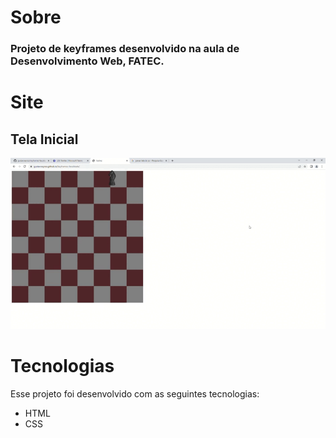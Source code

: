 # <b>Sobre</b>
 <h3>Projeto de keyframes desenvolvido na aula de Desenvolvimento Web, FATEC.</h3>


# <b>Site</b>
## Tela Inicial
<img src="imgs/xadrezgif.gif">




# <b>Tecnologias</b>
Esse projeto foi desenvolvido com as seguintes tecnologias:
<ul>
<li>HTML</li>
<li>CSS</li>
</ul>
